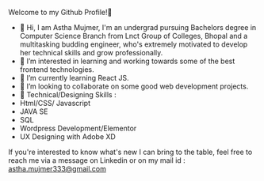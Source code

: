 Welcome to my Github Profile!👋

- 🌱 Hi, I am Astha Mujmer, I'm an undergrad pursuing Bachelors degree in Computer Science Branch from Lnct Group of Colleges, Bhopal and a multitasking budding engineer, who's extremely motivated to develop her technical skills and grow professionally.
- 🌱 I’m interested in learning and working towards some of the best frontend technologies.
- 🌱 I’m currently learning React JS.
- 🌱 I’m looking to collaborate on some good web development projects.
- 🌱 Technical/Designing Skills :
- Html/CSS/ Javascript
- JAVA SE
- SQL
- Wordpress Development/Elementor
- UX Designing with Adobe XD

If you're interested to know what's new I can bring to the table, feel free to reach me via a message on Linkedin or on my mail id : astha.mujmer333@gmail.com
